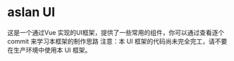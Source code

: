 # aslan UI

这是一个通过Vue 实现的UI框架，提供了一些常用的组件，你可以通过查看逐个 commit 来学习本框架的制作思路
注意：本 UI 框架的代码尚未完全完工，请不要在生产环境中使用本 UI 框架。
